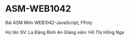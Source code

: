 # ASM-WEB1042
Bài ASM Môn WEB1042-JavaScript, FPoly

Họ tên SV: La Đặng Bình An
Giảng viên: Hồ Thị Hồng Nga
